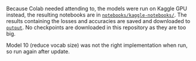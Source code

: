 Because Colab needed attending to, the models were run on Kaggle GPU instead, the resulting notebooks are in [`notebooks/kaggle-notebooks/`](notebooks/kaggle-notebooks/). The results containing the losses and accuracies are saved and downloaded to [`output`](output). No checkpoints are downloaded in this repository as they are too big.

Model 10 (reduce vocab size) was not the right implementation when run, so run again after update. 
